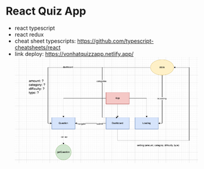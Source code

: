 # React Quiz App
- react typescript
- react redux
- cheat sheet typescripts: https://github.com/typescript-cheatsheets/react
- link deploy: https://vonhatquizzapp.netlify.app/
![alt text](./src/assets/redux.png)
